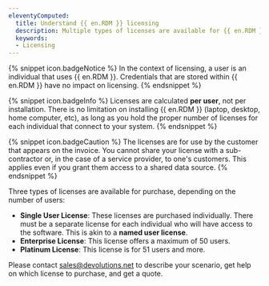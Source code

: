 ```yaml
---
eleventyComputed:
  title: Understand {{ en.RDM }} licensing
  description: Multiple types of licenses are available for {{ en.RDM }} purchase, depending on the number of users.
  keywords:
  - Licensing
---
```

{% snippet icon.badgeNotice %} 
In the context of licensing, a user is an individual that uses {{ en.RDM }}. Credentials that are stored within {{ en.RDM }} have no impact on licensing. 
{% endsnippet %}
 
{% snippet icon.badgeInfo %} 
Licenses are calculated **per user**, not per installation. There is no limitation on installing {{ en.RDM }} (laptop, desktop, home computer, etc), as long as you hold the proper number of licenses for each individual that connect to your system. 
{% endsnippet %}
 
{% snippet icon.badgeCaution %} 
The licenses are for use by the customer that appears on the invoice. You cannot share your license with a sub-contractor or, in the case of a service provider, to one's customers. This applies even if you grant them access to a shared data source. 
{% endsnippet %}
 
Three types of licenses are available for purchase, depending on the number of users: 
* **Single User License**: These licenses are purchased individually. There must be a separate license for each individual who will have access to the software. This is akin to a **named user license**. 
* **Enterprise License**: This license offers a maximum of 50 users. 
* **Platinum License**: This license is for 51 users and more.  

Please contact [sales@devolutions.net](mailto:sales@devolutions.net) to describe your scenario, get help on which license to purchase, and get a quote. 

